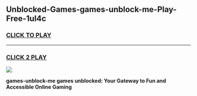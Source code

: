 
## Unblocked-Games-games-unblock-me-Play-Free-1ul4c
<h3>
<a href="https://premium76.site?title=games-unblock-me&ref=21A">CLICK TO PLAY</a></h3>
<hr>

<h3>
<a href="https://premium76.site?title=games-unblock-me&ref=21A">CLICK 2 PLAY</a>
  
</h3>

<a href="https://premium76.site?title=games-unblock-me&ref=21A"><img src="https://clearcache.store/games.png"></a>


**games-unblock-me games unblocked: Your Gateway to Fun and Accessible Online Gaming**
